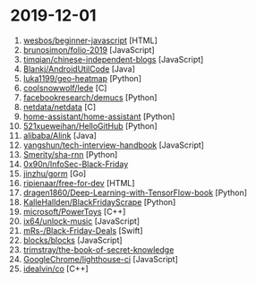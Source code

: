 # 2019-12-01

1. [wesbos/beginner-javascript](https://github.com/wesbos/beginner-javascript "Slam Dunk JavaScript") [HTML]
2. [brunosimon/folio-2019](https://github.com/brunosimon/folio-2019 "") [JavaScript]
3. [timqian/chinese-independent-blogs](https://github.com/timqian/chinese-independent-blogs "中文独立博客列表") [JavaScript]
4. [Blankj/AndroidUtilCode](https://github.com/Blankj/AndroidUtilCode "🔥 Android developers should collect the following utils(updating).") [Java]
5. [luka1199/geo-heatmap](https://github.com/luka1199/geo-heatmap "🗺 Generate an interactive geo heatmap from your Google location data") [Python]
6. [coolsnowwolf/lede](https://github.com/coolsnowwolf/lede "Lean's OpenWrt source") [C]
7. [facebookresearch/demucs](https://github.com/facebookresearch/demucs "Code for the paper Music Source Separation in the Waveform Domain") [Python]
8. [netdata/netdata](https://github.com/netdata/netdata "Real-time performance monitoring, done right! https://my-netdata.io/") [C]
9. [home-assistant/home-assistant](https://github.com/home-assistant/home-assistant "🏡 Open source home automation that puts local control and privacy first") [Python]
10. [521xueweihan/HelloGitHub](https://github.com/521xueweihan/HelloGitHub "Find pearls on open-source seashore 分享 GitHub 上有趣、入门级的开源项目") [Python]
11. [alibaba/Alink](https://github.com/alibaba/Alink "Alink is the Machine Learning algorithm platform based on Flink, developed by the PAI team of Alibaba computing platform.") [Java]
12. [yangshun/tech-interview-handbook](https://github.com/yangshun/tech-interview-handbook "💯 Materials to help you rock your next coding interview") [JavaScript]
13. [Smerity/sha-rnn](https://github.com/Smerity/sha-rnn "Single Headed Attention RNN - Stop thinking with your head") [Python]
14. [0x90n/InfoSec-Black-Friday](https://github.com/0x90n/InfoSec-Black-Friday "All the deals for InfoSec related software/tools this Black Friday") 
15. [jinzhu/gorm](https://github.com/jinzhu/gorm "The fantastic ORM library for Golang, aims to be developer friendly") [Go]
16. [ripienaar/free-for-dev](https://github.com/ripienaar/free-for-dev "A list of SaaS, PaaS and IaaS offerings that have free tiers of interest to devops and infradev") [HTML]
17. [dragen1860/Deep-Learning-with-TensorFlow-book](https://github.com/dragen1860/Deep-Learning-with-TensorFlow-book "深度学习入门开源书，基于TensorFlow 2.0案例实战。Open source Deep Learning book, based on TensorFlow 2.0 framework.") [Python]
18. [KalleHallden/BlackFridayScrape](https://github.com/KalleHallden/BlackFridayScrape "") [Python]
19. [microsoft/PowerToys](https://github.com/microsoft/PowerToys "Windows system utilities to maximize productivity") [C++]
20. [ix64/unlock-music](https://github.com/ix64/unlock-music "Unlock encrypted music file in browser. 在浏览器中解锁加密的音乐文件。") [JavaScript]
21. [mRs-/Black-Friday-Deals](https://github.com/mRs-/Black-Friday-Deals "Black Friday Deals for macOS / iOS Software & Books") [Swift]
22. [blocks/blocks](https://github.com/blocks/blocks "A JSX-based page builder for creating beautiful websites without writing code") [JavaScript]
23. [trimstray/the-book-of-secret-knowledge](https://github.com/trimstray/the-book-of-secret-knowledge "A collection of inspiring lists, manuals, cheatsheets, blogs, hacks, one-liners, cli/web tools and more.") 
24. [GoogleChrome/lighthouse-ci](https://github.com/GoogleChrome/lighthouse-ci "Automate running Lighthouse for every commit, viewing the changes, and preventing regressions") [JavaScript]
25. [idealvin/co](https://github.com/idealvin/co "An elegant and efficient C++ basic library for Linux, Windows and Mac.") [C++]
